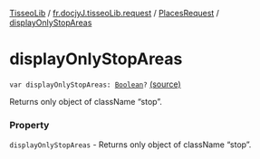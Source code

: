 [TisseoLib](../../index.md) / [fr.docjyJ.tisseoLib.request](../index.md) / [PlacesRequest](index.md) / [displayOnlyStopAreas](./display-only-stop-areas.md)

# displayOnlyStopAreas

`var displayOnlyStopAreas: `[`Boolean`](https://kotlinlang.org/api/latest/jvm/stdlib/kotlin/-boolean/index.html)`?` [(source)](https://github.com/docjyJ/TisseoLib/tree/master/src/main/kotlin/fr/docjyJ/tisseoLib/request/PlacesRequest.kt#L42)

Returns only object of className “stop”.

### Property

`displayOnlyStopAreas` - Returns only object of className “stop”.